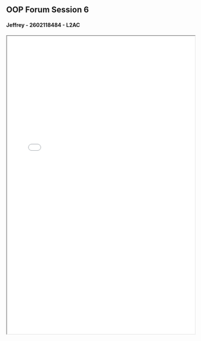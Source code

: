 ## OOP Forum Session 6

#### Jeffrey - 2602118484 - L2AC
<iframe width="100%" height="800" src="./JavaBasicCertificateHackerRank.pdf">
<img src="./CertificationOnCourseCompletionJavaProgramming.jpg" width="600">
<img src="./QuizResults.png" width="600">
